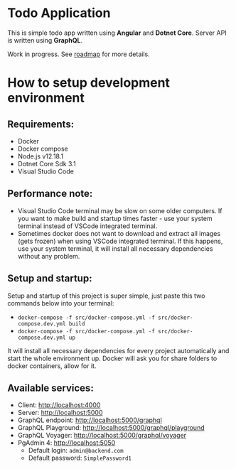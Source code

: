 # Todo Application

This is simple todo app written using **Angular** and **Dotnet Core**.
Server API is written using **GraphQL**.

Work in progress. See [roadmap](./ROADMAP.md) for more details.

# How to setup development environment

## Requirements:

-   Docker
-   Docker compose
-   Node.js v12.18.1
-   Dotnet Core Sdk 3.1
-   Visual Studio Code

## Performance note:

-   Visual Studio Code terminal may be slow on some older computers. If you want to make build and startup times faster - use your system terminal instead of VSCode integrated terminal.
-   Sometimes docker does not want to download and extract all images (gets frozen) when using VSCode integrated terminal. If this happens, use your system terminal, it will install all necessary dependencies without any problem.

## Setup and startup:

Setup and startup of this project is super simple, just paste this two commands below into your terminal:

-   `docker-compose -f src/docker-compose.yml -f src/docker-compose.dev.yml build`
-   `docker-compose -f src/docker-compose.yml -f src/docker-compose.dev.yml up`

It will install all necessary dependencies for every project automatically and start the whole environment up. Docker will ask you for share folders to docker containers, allow for it.

## Available services:

-   Client: [http://localhost:4000](http://localhost:4000)
-   Server: [http://localhost:5000](http://localhost:5000)
-   GraphQL endpoint: [http://localhost:5000/graphql](http://localhost:5000/graphql)
-   GraphQL Playground: [http://localhost:5000/graphql/playground](http://localhost:5000/graphql/playground)
-   GraphQL Voyager: [http://localhost:5000/graphql/voyager](http://localhost:5000/graphql/voyager)
-   PgAdmin 4: [http://localhost:5050](http://localhost:5050)
    -   Default login: `admin@backend.com`
    -   Default password: `SimplePassword1`

